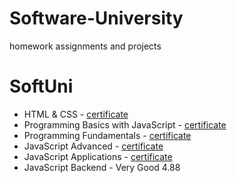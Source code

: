 # Software-University
homework assignments and projects

# SoftUni

- HTML & CSS - [certificate](https://softuni.bg/certificates/details/117720/9de30611)
- Programming Basics with JavaScript - [certificate](https://softuni.bg/certificates/details/82282/0db43952)
- Programming Fundamentals - [certificate](https://softuni.bg/certificates/details/96772/639985d3)
- JavaScript Advanced - [certificate](https://softuni.bg/certificates/details/98297/f011b09d)
- JavaScript Applications - [certificate](https://softuni.bg/certificates/details/112446/73dd7852)
- JavaScript Backend - Very Good 4.88